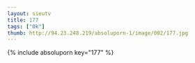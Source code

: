 ```yaml
--- 
layout: sieutv
title: 177
tags: ["0k"]
thumb: http://94.23.248.219/absoluporn-1/image/002/177.jpg
---
```

{% include absoluporn key="177" %} 
